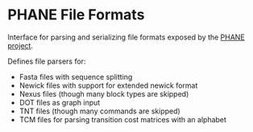 PHANE File Formats
=======================

Interface for parsing and serializing file formats exposed by the [PHANE project][GitHub-PHANE].

Defines file parsers for:

  - Fasta files with sequence splitting
  - Newick files with support for extended newick format
  - Nexus files (though many block types are skipped)
  - DOT files as graph input
  - TNT files (though many commands are skipped)
  - TCM files for parsing transition cost matrices with an alphabet

[GitHub-PHANE]: https://github.com/AMNH/PHANE#readme
